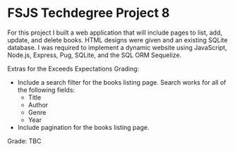 # FSJS Techdegree Project 8

For this project I built a web application that will include pages to list, add, update, and delete books. HTML designs were given and an existing SQLite database. I was required to implement a dynamic website using JavaScript, Node.js, Express, Pug, SQLite, and the SQL ORM Sequelize.

Extras for the Exceeds Expectations Grading:

- Include a search filter for the books listing page. Search works for all of the following fields:
  - Title
  - Author
  - Genre
  - Year
- Include pagination for the books listing page.

Grade: TBC

